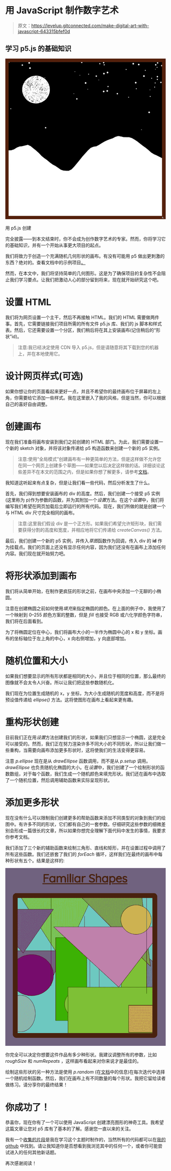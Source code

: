 # 用 JavaScript 制作数字艺术

> 原文：<https://levelup.gitconnected.com/make-digital-art-with-javascript-643315bfef0d>

## 学习 p5.js 的基础知识

![](img/7d48f1e5b0b7867883fd9f26829f9d3a.png)

用 p5.js 创建

完全披露——到本文结束时，你不会成为创作数字艺术的专家。然而，你将学习它的基础知识，并有一个开始从事更大项目的起点。

我们将致力于创造一个充满随机几何形状的画布。有没有可能用 p5 做出更刺激的东西？绝对的。查看文档中的示例项目[。](https://p5js.org/examples/)

然而，在本文中，我们将坚持简单的几何图形。这是为了确保项目的复杂性不会阻止我们学习要点。让我们把激动人心的部分留到将来，现在就开始研究这个吧。

# 设置 HTML

我们将为网页设置一个主干，然后不再接触 HTML。我们的 HTML 需要做两件事。首先，它需要链接我们项目所需的所有文件 p5.js 库、我们的 js 脚本和样式表。然后，它还需要设置一个分区，我们稍后将在其上安装画布(记住稍后的“形状”id)。

> 注意:我已经决定使用 CDN 导入 p5.js，但是请随意将其下载到您的机器上，并在本地使用它。

# 设计网页样式(可选)

如果你想让你的页面看起来更好一点，并且不希望你的最终画布位于屏幕的左上角，你需要给它添加一些样式。我在这里嵌入了我的风格，但是当然，你可以根据自己的喜好自由调整。

# 创建画布

现在我们准备将画布安装到我们之前创建的 HTML 部门。为此，我们需要设置一个新的 sketch 对象，并将该对象传递给 p5 构造函数来创建一个新的 p5 实例。

> 注意:使用“全局模式”创建画布有一种更简单的方法，但是这样做不允许您在同一个网页上创建多个草图——如果您以后决定这样做的话。详细谈论这些差异不在本文的范围之内，但是如果你想了解更多，请参考[文档](https://p5js.org/reference/#/p5/p5)。

我知道这听起来有点复杂，但是让我们看一些代码，然后分析发生了什么。

首先，我们得到想要安装画布的 div 的高度。然后，我们创建一个接受 p5 实例(这里称为 p)作为参数的函数，并为其附加一个*设置*方法。在这个*设置*中，我们将编写我们希望在网页加载后立即运行的所有代码。现在，我们所做的就是创建一个与 HTML div 尺寸完全相同的画布。

> 注意:这里我们假设 div 是一个正方形。如果我们希望允许矩形块，我们需要获得分割的高度和宽度，并相应地将它们传递给 *createCanvas()* 方法。

最后，我们创建一个新的 p5 实例，并传入*草图*函数作为回调，传入 div 的 **id** 作为挂载点。我们的页面上还没有显示任何内容，因为我们还没有在画布上添加任何内容。我们现在就开始努力吧。

# 将形状添加到画布

我们将从简单开始，在制作更疯狂的形状之前，在画布中央添加一个无聊的小椭圆。

注意在创建椭圆之前如何使用*填充*来指定椭圆的颜色。在上面的例子中，我使用了一个映射到 0–255 颜色方案的整数，但是 *fill* 也接受 RGB 或六化学颜色字符串，我们将在后面看到。

为了将椭圆定位在中心，我们将画布大小的一半作为椭圆中心的 x 和 y 坐标。画布的坐标轴位于左上角的中心，x 向右侧增加，y 向底部增加。

# 随机位置和大小

如果我们想要显示的所有形状都是相同的大小，并且位于相同的位置，那么最终的图像就不会太令人兴奋。所以让我们把这些参数随机化。

我们现在为位置生成随机的 x，y 坐标，为大小生成随机的宽度和高度，而不是将预设值传递给 *ellipse()* 方法。这将使图形在画布上看起来更有趣。

# 重构形状创建

目前我们正在用*设置*方法创建我们的形状，如果我们只想显示一个椭圆，这是完全可以接受的。然而，我们正在努力渲染许多不同大小的不同形状，所以让我们做一些重构，当需要向画布添加更多形状时，这将使我们的生活变得更容易。

注意 *p.ellipse* 现在是从 *drawEllipse* 函数调用，而不是从 *p.setup* 调用。 *drawEllipse* 也负责随机化椭圆的大小。在*设置*中，我们创建了一个绘制形状的函数数组，对于每个函数，我们生成一个随机颜色来填充形状。我们还在画布中选取了一个随机位置，然后调用辅助函数来实际呈现形状。

# 添加更多形状

现在没有什么可以限制我们创建更多的帮助函数来添加不同类型的对象到我们的绘图中。有许多不同的形状，它们都有自己的一套参数。仔细研究这些参数的细微差别会形成一篇很长的文章，所以如果你想完全理解下面代码中发生的事情，我要求你参考文档。

我们添加了三个新的辅助函数来绘制三角形、直线和矩形，并在设置过程中调用了所有这些函数。我们还嵌套了我们的 *forEach* 循环，这样我们在最终的画布中每种形状有五个。结果是这样的:

![](img/9aef2b281c64f4d8f7d272de6e5dff00.png)

你完全可以决定你想要这件作品有多少种形状。我建议调整所有的参数，比如 *roughSize* 和 *numRepeats* ，这样画布看起来对你来说才是最佳的。

绘制这些形状的另一种方法是使用 *p.random* (在[文档](https://p5js.org/reference/#/p5/random)中的信息)在每次迭代中选择一个随机绘制函数。然后，我们在画布上有不同数量的每个形状。我把它留给读者做练习。请分享你的最终结果！

# 你成功了！

恭喜你，现在你有了一个可以使用 JavaScript 创建漂亮图形的神奇工具。我希望这篇文章让您对 p5 库有了基本的了解。感谢您一直以来的关注。

我有一个[收集的片段](https://bezier-gallery.netlify.app/)是我在学习这个主题时制作的，当然所有的代码都可以在[我的 github](https://github.com/Schapagain/bezier-gallery) 中找到。请让我知道你是否想看到我浏览其中的任何一个，或者你可能尝试进入的任何其他新话题。

再次感谢阅读！
